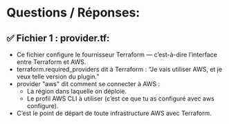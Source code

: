 # Questions / Réponses:

## ✅ Fichier 1 : provider.tf:
- Ce fichier configure le fournisseur Terraform — c’est-à-dire l’interface entre Terraform et AWS.
- terraform.required_providers dit à Terraform : “Je vais utiliser AWS, et je veux telle version du plugin.”
- provider "aws" dit comment se connecter à AWS :
    - La région dans laquelle on déploie.
    - Le profil AWS CLI à utiliser (c’est ce que tu as configuré avec aws configure).
- C’est le point de départ de toute infrastructure AWS avec Terraform.